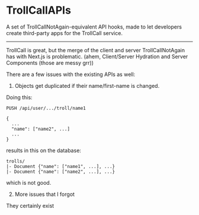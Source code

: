 # TrollCallAPIs
A set of TrollCallNotAgain-equivalent API hooks, made to let developers create third-party apps for the TrollCall service.

---

TrollCall is great, but the merge of the client and server TrollCallNotAgain has with Next.js is problematic. (ahem, Client/Server Hydration and Server Components (those are messy grr))

There are a few issues with the existing APIs as well:
1. Objects get duplicated if their name/first-name is changed.

Doing this:
```
PUSH /api/user/.../troll/name1

{
  ...
  "name": ["name2", ...]
  ...
}
```
results in this on the database:
```
trolls/
|- Document {"name": ["name1", ...], ...}
|- Document {"name": ["name2", ...], ...}
```
which is not good.

2. More issues that I forgot

They certainly exist
